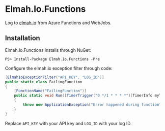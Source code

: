 # Elmah.Io.Functions

Log to [elmah.io](https://elmah.io/) from Azure Functions and WebJobs.

## Installation
Elmah.Io.Functions installs through NuGet:

```
PS> Install-Package Elmah.Io.Functions -Pre
```

Configure the elmah.io exception filter through code:

```csharp
[ElmahIoExceptionFilter("API_KEY", "LOG_ID")]
public static class FailingFunction
{
    [FunctionName("FailingFunction")]
    public static void Run([TimerTrigger("0 */1 * * * *")]TimerInfo myTimer, TraceWriter log)
    {
        throw new ApplicationException("Error happened during function");
    }
}
```

Replace `API_KEY` with your API key and `LOG_ID` with your log ID.